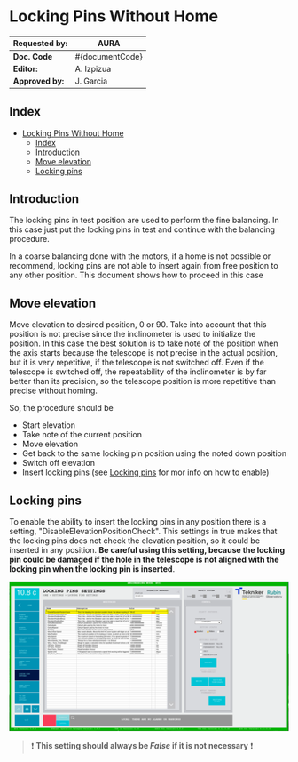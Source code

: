 # Locking Pins Without Home

| **Requested by:** | **AURA** |
|-------------------|----------|
| **Doc. Code**     | #{documentCode}       |
| **Editor:**       | A. Izpizua         |
| **Approved by:**  | J. Garcia         |

## Index

- [Locking Pins Without Home](#locking-pins-without-home)
  - [Index](#index)
  - [Introduction](#introduction)
  - [Move elevation](#move-elevation)
  - [Locking pins](#locking-pins)

## Introduction

The locking pins in test position are used to perform the fine balancing. In this case just put the locking pins in test
and continue with the balancing procedure.

In a coarse balancing done with the motors, if a home is not possible or recommend, locking pins are not able to insert again
from free position to any other position. This document shows how to proceed in this case

## Move elevation

Move elevation to desired position, 0 or 90. Take into account that this position is not precise since the inclinometer
is used to initialize the position. In this case the best solution is to take note of the position when the axis starts
because the telescope is not precise in the actual position, but it is very repetitive, if the telescope is not switched off.
Even if the telescope is switched off, the repeatability of the inclinometer is by far better than its precision,
so the telescope position is more repetitive than precise without homing.

So, the procedure should be

- Start elevation
- Take note of the current position
- Move elevation
- Get back to the same locking pin position using the noted down position
- Switch off elevation
- Insert locking pins (see [Locking pins](#locking-pins) for mor info on how to enable)

## Locking pins

To enable the ability to insert the locking pins in any position there is a setting, "DisableElevationPositionCheck".
This settings in true makes that the locking pins does not check the elevation position, so it could be inserted in any position.
**Be careful using this setting, because the locking pin could be damaged if the hole in the telescope is not aligned with
the locking pin when the locking pin is inserted**.

![Locking pin settings](media/EZCH2YBjJC.png)

> ❗ **This setting should always be *False* if it is not necessary** ❗

